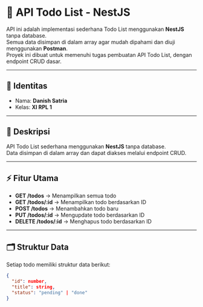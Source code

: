 # 📌 API Todo List - NestJS

API ini adalah implementasi sederhana Todo List menggunakan **NestJS** tanpa database.  
Semua data disimpan di dalam array agar mudah dipahami dan diuji menggunakan **Postman**.  
Proyek ini dibuat untuk memenuhi tugas pembuatan API Todo List, dengan endpoint CRUD dasar.

---

## 👤 Identitas
- Nama: **Danish Satria**  
- Kelas: **XI RPL 1**

---

## 📖 Deskripsi
API Todo List sederhana menggunakan **NestJS** tanpa database.  
Data disimpan di dalam array dan dapat diakses melalui endpoint CRUD.

---

## ⚡ Fitur Utama
- **GET /todos** → Menampilkan semua todo  
- **GET /todos/:id** → Menampilkan todo berdasarkan ID  
- **POST /todos** → Menambahkan todo baru  
- **PUT /todos/:id** → Mengupdate todo berdasarkan ID  
- **DELETE /todos/:id** → Menghapus todo berdasarkan ID  

---

## 🗂️ Struktur Data
Setiap todo memiliki struktur data berikut:
```json
{
  "id": number,
  "title": string,
  "status": "pending" | "done"
}
